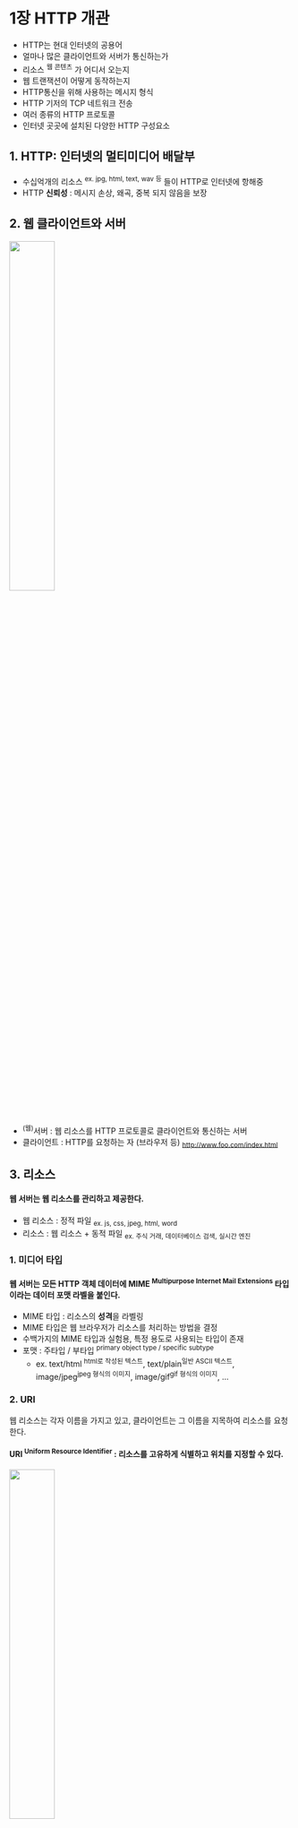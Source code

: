 <h1>1장 HTTP 개관</h1>

- HTTP는 현대 인터넷의 공용어
- 얼마나 많은 클라이언트와 서버가 통신하는가
- 리소스 <sup>웹 콘텐츠</sup> 가 어디서 오는지
- 웹 트랜잭션이 어떻게 동작하는지
- HTTP통신을 위해 사용하는 메시지 형식
- HTTP 기저의 TCP 네트워크 전송
- 여러 종류의 HTTP 프로토콜
- 인터넷 곳곳에 설치된 다양한 HTTP 구성요소


## 1. HTTP: 인터넷의 멀티미디어 배달부

- 수십억개의 리소스 <sup>ex. jpg, html, text, wav 등</sup> 들이 HTTP로 인터넷에 항해중
- HTTP **신뢰성** : 메시지 손상, 왜곡, 중복 되지 않음을 보장


## 2. 웹 클라이언트와 서버

<img src="img.png"  width="40%"/>  

- <sup>(웹)</sup>서버 : 웹 리소스를 HTTP 프로토콜로 클라이언트와 통신하는 서버
- 클라이언트 : HTTP를 요청하는 자 (브라우저 등) <sub>http://www.foo.com/index.html </sub> 
    
## 3. 리소스

#### 웹 서버는 웹 리소스를 관리하고 제공한다. 

- 웹 리소스 : 정적 파일 <sub>ex. js, css, jpeg, html, word</sub> 
- 리소스 : 웹 리소스 + 동적 파일 <sub>ex. 주식 거래, 데이터베이스 검색, 실시간 엔진</sub>

### 1. 미디어 타입

#### 웹 서버는 모든 HTTP 객체 데이터에 MIME <sup>Multipurpose Internet Mail Extensions</sup> 타입이라는 데이터 포맷 라벨을 붙인다.

- MIME 타입 : 리소스의 **성격**을 라벨링
- MIME 타입은 웹 브라우저가 리소스를 처리하는 방법을 결정
- 수백가지의 MIME 타입과 실험용, 특정 용도로 사용되는 타입이 존재
- 포맷 : 주타입 / 부타입 <sup>primary object type / specific subtype</sup>
  - ex. text/html <sup>html로 작성된 텍스트</sup>, text/plain<sup>일반 ASCII 텍스트</sup>, image/jpeg<sup>jpeg 형식의 이미지</sup>, image/gif<sup>gif 형식의 이미지</sup>, ...

### 2. URI

웹 리소스는 각자 이름을 가지고 있고, 클라이언트는 그 이름을 지목하여 리소스를 요청한다.

#### URI <sup>Uniform Resource Identifier</sup> : 리소스를 고유하게 식별하고 위치를 지정할 수 있다.

<img src="img_2.png"  width="40%"/>  

- http : http 프로토콜을 사용
- www.foo.com : 리소스를 소유한 도메인
- /index.html : / 경로에 위치한 index.html 파일 요청

### 3. URL

#### URL <sup>Uniform Resource Locator</sup> : 통합 자원 지시자

- **오늘날 대부분의 URI 는 URL**
- URL 구성요소
  - 스킴 <sup>scheme</sup> : 리소스에 접근하기 위해 사용할 프로토콜
  - 서버의 인터넷 주소 <sup>ex. www.naver.com</sup> 
  - 웹 서버의 리소스 <sup>ex. /myPage/orderInfo.html</sup>

### 4. URN

#### URN <sup>Uniform Resource Name</sup> : 리소스 위치에 의존하지 않는 지시자

- 리소스 위치를 옮겨도 URN으로 찾아 들어감  
- 아직 실험중이고, 미래성이 있음   

## 4. 트랜잭션

HTTP 트랜잭션 = 요청 명령<sup>HTTP 메시지</sup> + 응답 결과<sup>HTTP 메시지</sup>

### 1. 메서드

#### 모든 HTTP 요청 메시지는 하나의 메서드를 가진다.

#### 메서드 : 서버가 어떤 동작을 취해야하는지 지정하는 것

- ex. 웹페이지 가져오기, 게이트웨이 프로그램 실행하기, 파일 삭제하기 등
- 메서드 종류
  - GET : 서버에서 리소스를 가져온다.
  - PUT : 서버에 리소스를 저장한다.
  - DELETE : 서버에서 리소스를 삭제한다.
  - POST : 클라이언트 데이터를 서버 게이트웨이 애플리케이션으로 보내라.
  - HEAD : 지정한 리소스의 응답 중 HTTP 헤더만 보내라.

### 2. 상태 코드

- 세자리 숫자
- 클라이언트의 요청이 성공 or 실패 or 추가 조치 필요 한지 알려줌
- ex. 200, 302, 404 등
- reason phrase <sup>사유 구절</sup> : 상태 코드에 대한 짧은 설명
- ex. 404 'Not Found' <sup>없음, 리소스가 존재하지 않음</sup>

### 3. 웹페이지는 여러 객체로 이루어질 수 있다.

- 애플리케이션은 하나의 작업을 위해 1개 이상의 HTTP 트랜잭션 수행
- ex. 브라우저 naver.com 화면은 여러 웹 리소스 <sup>트랜잭션</sup>로 이루어짐

## 5. 메시지

#### HTTP 메시지는 단순한 줄 단위의 문자열이다.

- 요청 메시지 : 클라이언트에서 서버로 보낸 HTTP 요청 메시지
- 응답 메시지 : 서버에서 클라이언트로 보낸 HTTP 응답 메시지

#### HTTP 메시지 구성 요소

- 시작줄 : 요청이라면 서버의 동작에 대해서, 응답이라면 무슨 일이 일어났는지
- 헤더 :  0개 이상 존재
- 본문 : 메시지 본문, 어떤 종류의 데이터든 포함 가능
  - 요청일 경우 웹 서버로 실어 보내는 데이터
  - 응답일 경우 클라이언트에 반환하는 데이터
  - ex. HTML 문서, 이미지, 동영상, JSON 데이터 등

### 1. 간단한 메시지의 예
<img src="img_1.png"  width="50%"/>  


6. TCP 커넥션
    > HTTP는 TCP/IP 계층 위에서 이루어짐  
    > TCP 커넥션이 맺어져아 HTTP 프로토콜 가능  

    01. TCP/IP
        > HTTP는 애플리케이션 계층 프로토콜  
        > TCP / IP에 기초 <sup>네트워크, 하드웨어 특성을 숨김</sup>  
        > TCP 커넥션이 맺어지면, 손실, 손상, 순서 뒤바뀌지 않음을 보장  

    02. 접속, IP 주소 그리고 포트번호
        > **TCP 커넥션을 맺은 후,** HTTP 프로토콜이 가능  
        > TCP 커넥션 맺기 = 전화걸기  
        > 전화번호 = IP 주소 <sup>도메인, 호스트</sup> + 포트 <sub>80이면 생략</sub>  

    03. 텔넷(Telnet)을 이용한 실제 예제
        > Telnet을 통해 웹서버와 직접 대화 가능  
        > Telnet 이 웹서버와 TCP 커넥션을 먼저 맺어줌  
        > nc (netcat)도 쓸만함  
        > ~~~~
        > ## TCP 커넥션 맺음
        > telnet www.example.com 80
        > 
        > ## reqeust 
        > GET http://www.example.com HTTP/1.1     
        > 
        > ## response 
        > HTTP/1.1 200 OK
        > ..... 
        > ~~~~  
        > ㅤ
        
7. 프로토컬 버전
    > HTTP/0.9 ~ 1.0  
    > HTTP/1.1    
    > HTTP/2.0

8. 웹의 구성요소
    > 웹 애플리케이션 = 웹 브라우저 + 웹 서버  
    > 웹 애플리키에션의 종류들

    01. 프락시
        > 사용자 대신 서버에 접근하는 서버   
        > 보안 ex. 회사에서 리소스 다운시 바이러스 검사, 성인 컨텐츠 차단  
        > 중개자, 보안, 필터링, 성능 최적화  

    02. 캐시
        > 자주 찾는 문서들의 사본을 저장한는 HTTP 프락시 서버  
        > 웹서버에 가는것 보다 더 빨리 응답 가능  

    03. 게이트웨이
        > HTTP 프로토콜을 다른 프로토콜로 변환하는 어플리케이션  
        > ex. 사용자의 HTTP 요청 -> 게이트웨이의 FTP 요청 / 응답 -> 게이트웨이의 HTTP 응답

    04. 터널
        > raw 데이터를 열지않고 그대로 전달해주는 어플리케이션  
        > 주로 비 HTTP 데이터를 HTTP 연결을 맺어 전달  
        > ex. 회사에서 클라이언트의 SSSL 트래픽을 그대로 HTTP 커넥션을 맺어 서버에 전달

    05. 에이전트
        > HTTP 요청을 본인이 만듦  
        > 스스로 웹을 돌아다니며 HTTP 트랜잭션을 일으켜 사용자를 위해 업무를 수행  
        > ex. 스파이더, 웹 로봇

9. 시작의 끝
    
10. 추가 정보
    > https://www.w3.org/ 
    > 월드 와이드 웹 컨소시엄
    01. HTTP 프로토콜에 대한 정보
    02. 역사적 시각
    03. 기타 월드 와이드 웹 정보
